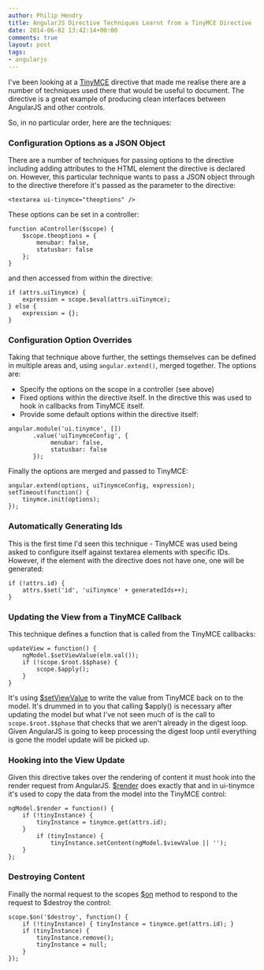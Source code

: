 ```yaml
---
author: Philip Hendry
title: AngularJS Directive Techniques Learnt from a TinyMCE Directive
date: 2014-06-02 13:42:14+00:00
comments: true
layout: post
tags:
- angularjs
---
```

I've been looking at a [TinyMCE](https://github.com/angular-ui/ui-tinymce/blob/master/src/tinymce.js) directive that made me realise there are a number of techniques used there that would be useful to document. The directive is a great example of producing clean interfaces between AngularJS and other controls.

So, in no particular order, here are the techniques:

### Configuration Options as a JSON Object

There are a number of techniques for passing options to the directive including adding attributes to the HTML element the directive is declared on. However, this particular technique wants to pass a JSON object through to the directive therefore it's passed as the parameter to the directive:

```
<textarea ui-tinymce="theoptions" />
```

These options can be set in a controller:

```
function aController($scope) {
    $scope.theoptions = {
        menubar: false,
        statusbar: false
    };
}
```

and then accessed from within the directive:

```
if (attrs.uiTinymce) {
    expression = scope.$eval(attrs.uiTinymce);
} else {
    expression = {};
}
```

### Configuration Option Overrides

Taking that technique above further, the settings themselves can be defined in multiple areas and, using `angular.extend()`, merged together. The options are:

* Specify the options on the scope in a controller (see above)
* Fixed options within the directive itself. In the directive this was used to hook in callbacks from TinyMCE itself.
* Provide some default options within the directive itself:

```
angular.module('ui.tinymce', [])
       .value('uiTinymceConfig', {
            menubar: false,
            statusbar: false
       });
```


Finally the options are merged and passed to TinyMCE:

```
angular.extend(options, uiTinymceConfig, expression);
setTimeout(function() { 
    tinymce.init(options); 
});
```

### Automatically Generating Ids

This is the first time I'd seen this technique - TinyMCE was used being asked to configure itself against textarea elements with specific IDs. However, if the element with the directive does not have one, one will be generated:

```
if (!attrs.id) {
    attrs.$set('id', 'uiTinymce' + generatedIds++);
}
```

### Updating the View from a TinyMCE Callback

This technique defines a function that is called from the TinyMCE callbacks:

```
updateView = function() {
    ngModel.$setViewValue(elm.val());
    if (!scope.$root.$$phase) {
        scope.$apply();
    }
}
```

It's using [&dollar;setViewValue](https://code.angularjs.org/1.2.0-rc.3/docs/api/ng.directive:ngModel.NgModelController#$setViewValue) to write the value from TinyMCE back on to the model. It's drummed in to you that calling &dollar;apply() is necessary after updating the model but what I've not seen much of is the call to `scope.$root.$$phase` that checks that we aren't already in the digest loop. Given AngularJS is going to keep processing the digest loop until everything is gone the model update will be picked up.

### Hooking into the View Update

Given this directive takes over the rendering of content it must hook into the render request from AngularJS. [&dollar;render](https://code.angularjs.org/1.2.0-rc.3/docs/api/ng.directive:ngModel.NgModelController#$render) does exactly that and in ui-tinymce it's used to copy the data from the model into the TinyMCE control:

```
ngModel.$render = function() {
    if (!tinyInstance) {
        tinyInstance = tinymce.get(attrs.id);
    }
        if (tinyInstance) {
            tinyInstance.setContent(ngModel.$viewValue || '');
    }
};
```

### Destroying Content

Finally the normal request to the scopes [&dollar;on](https://code.angularjs.org/1.2.0-rc.3/docs/api/ng.$rootScope.Scope\$on) method to respond to the request to &dollar;destroy the control:

```
scope.$on('$destroy', function() {
    if (!tinyInstance) { tinyInstance = tinymce.get(attrs.id); }
    if (tinyInstance) {
        tinyInstance.remove();
        tinyInstance = null;
    }
});
```